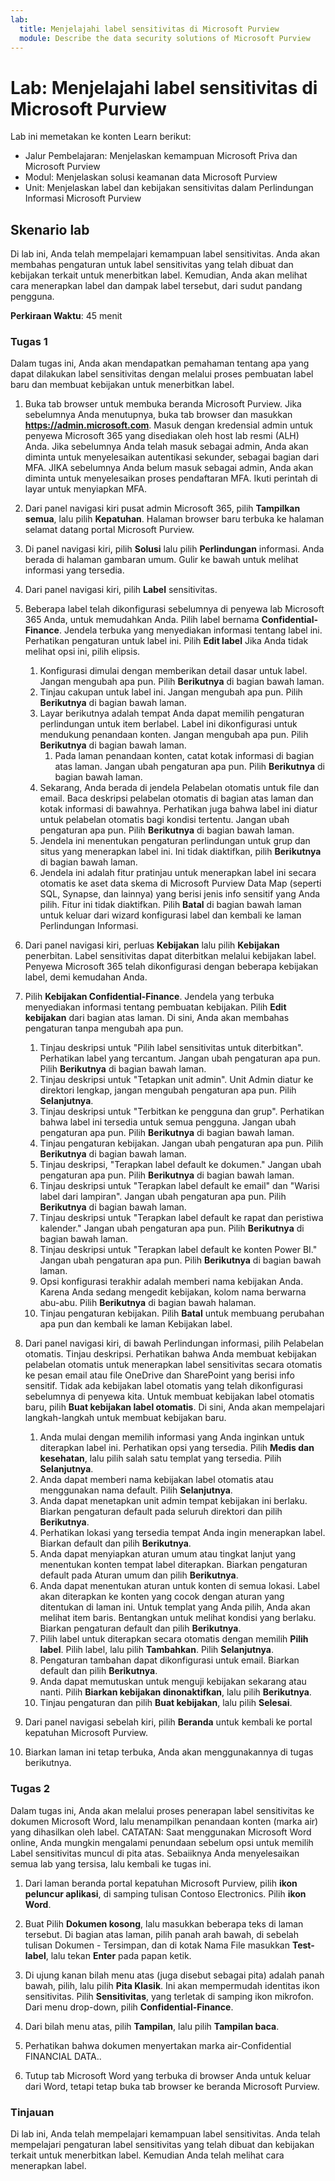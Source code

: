 ```yaml
---
lab:
  title: Menjelajahi label sensitivitas di Microsoft Purview
  module: Describe the data security solutions of Microsoft Purview
---
```


# Lab: Menjelajahi label sensitivitas di Microsoft Purview

Lab ini memetakan ke konten Learn berikut:

- Jalur Pembelajaran: Menjelaskan kemampuan Microsoft Priva dan Microsoft Purview
- Modul: Menjelaskan solusi keamanan data Microsoft Purview
- Unit: Menjelaskan label dan kebijakan sensitivitas dalam Perlindungan Informasi Microsoft Purview

## Skenario lab

Di lab ini, Anda telah mempelajari kemampuan label sensitivitas.  Anda akan membahas pengaturan untuk label sensitivitas yang telah dibuat dan kebijakan terkait untuk menerbitkan label.   Kemudian, Anda akan melihat cara menerapkan label dan dampak label tersebut, dari sudut pandang pengguna.

**Perkiraan Waktu**: 45 menit

### Tugas 1

Dalam tugas ini, Anda akan mendapatkan pemahaman tentang apa yang dapat dilakukan label sensitivitas dengan melalui proses pembuatan label baru dan membuat kebijakan untuk menerbitkan label.

1. Buka tab browser untuk membuka beranda Microsoft Purview.  Jika sebelumnya Anda menutupnya, buka tab browser dan masukkan **https://admin.microsoft.com**. Masuk dengan kredensial admin untuk penyewa Microsoft 365 yang disediakan oleh host lab resmi (ALH) Anda. Jika sebelumnya Anda telah masuk sebagai admin, Anda akan diminta untuk menyelesaikan autentikasi sekunder, sebagai bagian dari MFA. JIKA sebelumnya Anda belum masuk sebagai admin, Anda akan diminta untuk menyelesaikan proses pendaftaran MFA. Ikuti perintah di layar untuk menyiapkan MFA.

1. Dari panel navigasi kiri pusat admin Microsoft 365, pilih **Tampilkan semua**, lalu pilih **Kepatuhan**.  Halaman browser baru terbuka ke halaman selamat datang portal Microsoft Purview.

1. Di panel navigasi kiri, pilih **Solusi** lalu pilih **Perlindungan** informasi.  Anda berada di halaman gambaran umum. Gulir ke bawah untuk melihat informasi yang tersedia.

1. Dari panel navigasi kiri, pilih **Label** sensitivitas.

1. Beberapa label telah dikonfigurasi sebelumnya di penyewa lab Microsoft 365 Anda, untuk memudahkan Anda. Pilih label bernama **Confidential-Finance**.  Jendela terbuka yang menyediakan informasi tentang label ini.  Perhatikan pengaturan untuk label ini.  Pilih **Edit label** Jika Anda tidak melihat opsi ini, pilih elipsis.
    1. Konfigurasi dimulai dengan memberikan detail dasar untuk label.  Jangan mengubah apa pun.  Pilih **Berikutnya** di bagian bawah laman.
    1. Tinjau cakupan untuk label ini. Jangan mengubah apa pun.  Pilih **Berikutnya** di bagian bawah laman.
    1. Layar berikutnya adalah tempat Anda dapat memilih pengaturan perlindungan untuk item berlabel. Label ini dikonfigurasi untuk mendukung penandaan konten. Jangan mengubah apa pun.  Pilih **Berikutnya** di bagian bawah laman.
        1. Pada laman penandaan konten, catat kotak informasi di bagian atas laman.  Jangan ubah pengaturan apa pun.  Pilih **Berikutnya** di bagian bawah laman.
    1. Sekarang, Anda berada di jendela Pelabelan otomatis untuk file dan email.  Baca deskripsi pelabelan otomatis di bagian atas laman dan kotak informasi di bawahnya.  Perhatikan juga bahwa label ini diatur untuk pelabelan otomatis bagi kondisi tertentu. Jangan ubah pengaturan apa pun.  Pilih **Berikutnya** di bagian bawah laman.
    1. Jendela ini menentukan pengaturan perlindungan untuk grup dan situs yang menerapkan label ini. Ini tidak diaktifkan, pilih **Berikutnya** di bagian bawah laman.
    1. Jendela ini adalah fitur pratinjau untuk menerapkan label ini secara otomatis ke aset data skema di Microsoft Purview Data Map (seperti SQL, Synapse, dan lainnya) yang berisi jenis info sensitif yang Anda pilih.  Fitur ini tidak diaktifkan. Pilih **Batal** di bagian bawah laman untuk keluar dari wizard konfigurasi label dan kembali ke laman Perlindungan Informasi.

1. Dari panel navigasi kiri, perluas **Kebijakan** lalu pilih  **Kebijakan** penerbitan.  Label sensitivitas dapat diterbitkan melalui kebijakan label.  Penyewa Microsoft 365 telah dikonfigurasi dengan beberapa kebijakan label, demi kemudahan Anda.

1. Pilih **Kebijakan Confidential-Finance**.  Jendela yang terbuka menyediakan informasi tentang pembuatan kebijakan. Pilih **Edit kebijakan** dari bagian atas laman.  Di sini, Anda akan membahas pengaturan tanpa mengubah apa pun.
    1. Tinjau deskripsi untuk "Pilih label sensitivitas untuk diterbitkan".  Perhatikan label yang tercantum.  Jangan ubah pengaturan apa pun.  Pilih **Berikutnya** di bagian bawah laman.
    1. Tinjau deskripsi untuk "Tetapkan unit admin". Unit Admin diatur ke direktori lengkap, jangan mengubah pengaturan apa pun. Pilih **Selanjutnya**.  
    1. Tinjau deskripsi untuk "Terbitkan ke pengguna dan grup".  Perhatikan bahwa label ini tersedia untuk semua pengguna.  Jangan ubah pengaturan apa pun.  Pilih **Berikutnya** di bagian bawah laman.
    1. Tinjau pengaturan kebijakan. Jangan ubah pengaturan apa pun.  Pilih **Berikutnya** di bagian bawah laman.
    1. Tinjau deskripsi, "Terapkan label default ke dokumen." Jangan ubah pengaturan apa pun.  Pilih **Berikutnya** di bagian bawah laman.
    1. Tinjau deskripsi untuk "Terapkan label default ke email" dan "Warisi label dari lampiran". Jangan ubah pengaturan apa pun.  Pilih **Berikutnya** di bagian bawah laman.
    1. Tinjau deskripsi untuk "Terapkan label default ke rapat dan peristiwa kalender." Jangan ubah pengaturan apa pun.  Pilih **Berikutnya** di bagian bawah laman.
    1. Tinjau deskripsi untuk "Terapkan label default ke konten Power BI." Jangan ubah pengaturan apa pun.  Pilih **Berikutnya** di bagian bawah laman.
    1. Opsi konfigurasi terakhir adalah memberi nama kebijakan Anda.  Karena Anda sedang mengedit kebijakan, kolom nama berwarna abu-abu. Pilih **Berikutnya** di bagian bawah halaman.
    1. Tinjau pengaturan kebijakan. Pilih **Batal** untuk membuang perubahan apa pun dan kembali ke laman Kebijakan label.

1. Dari panel navigasi kiri, di bawah Perlindungan informasi, pilih Pelabelan otomatis. Tinjau deskripsi. Perhatikan bahwa Anda membuat kebijakan pelabelan otomatis untuk menerapkan label sensitivitas secara otomatis ke pesan email atau file OneDrive dan SharePoint yang berisi info sensitif. Tidak ada kebijakan label otomatis yang telah dikonfigurasi sebelumnya di penyewa kita. Untuk membuat kebijakan label otomatis baru, pilih **Buat kebijakan label otomatis**.  Di sini, Anda akan mempelajari langkah-langkah untuk membuat kebijakan baru.
    1. Anda mulai dengan memilih informasi yang Anda inginkan untuk diterapkan label ini.  Perhatikan opsi yang tersedia.  Pilih **Medis dan kesehatan**, lalu pilih salah satu templat yang tersedia.  Pilih **Selanjutnya**.
    1. Anda dapat memberi nama kebijakan label otomatis atau menggunakan nama default.  Pilih **Selanjutnya**.
    1. Anda dapat menetapkan unit admin tempat kebijakan ini berlaku.  Biarkan pengaturan default pada seluruh direktori dan pilih **Berikutnya**.
    1. Perhatikan lokasi yang tersedia tempat Anda ingin menerapkan label.  Biarkan default dan pilih **Berikutnya**.
    1. Anda dapat menyiapkan aturan umum atau tingkat lanjut yang menentukan konten tempat label diterapkan.  Biarkan pengaturan default pada Aturan umum dan pilih **Berikutnya**.
    1. Anda dapat menentukan aturan untuk konten di semua lokasi.  Label akan diterapkan ke konten yang cocok dengan aturan yang ditentukan di laman ini.  Untuk templat yang Anda pilih, Anda akan melihat item baris. Bentangkan untuk melihat kondisi yang berlaku.  Biarkan pengaturan default dan pilih **Berikutnya**.
    1. Pilih label untuk diterapkan secara otomatis dengan memilih **Pilih label**.  Pilih label, lalu pilih **Tambahkan**. Pilih **Selanjutnya**.
    1. Pengaturan tambahan dapat dikonfigurasi untuk email. Biarkan default dan pilih **Berikutnya**.
    1. Anda dapat memutuskan untuk menguji kebijakan sekarang atau nanti.  Pilih **Biarkan kebijakan dinonaktifkan**, lalu pilih **Berikutnya**.
    1. Tinjau pengaturan dan pilih **Buat kebijakan**, lalu pilih **Selesai**.

1. Dari panel navigasi sebelah kiri, pilih **Beranda** untuk kembali ke portal kepatuhan Microsoft Purview.

1. Biarkan laman ini tetap terbuka, Anda akan menggunakannya di tugas berikutnya.

### Tugas 2

Dalam tugas ini, Anda akan melalui proses penerapan label sensitivitas ke dokumen Microsoft Word, lalu menampilkan penandaan konten (marka air) yang dihasilkan oleh label. CATATAN: Saat menggunakan Microsoft Word online, Anda mungkin mengalami penundaan sebelum opsi untuk memilih Label sensitivitas muncul di pita atas.  Sebaiiknya Anda menyelesaikan semua lab yang tersisa, lalu kembali ke tugas ini.

1. Dari laman beranda portal kepatuhan Microsoft Purview, pilih **ikon peluncur aplikasi**, di samping tulisan Contoso Electronics. Pilih **ikon Word**.  

1. Buat Pilih **Dokumen kosong**, lalu masukkan beberapa teks di laman tersebut.  Di bagian atas laman, pilih panah arah bawah, di sebelah tulisan Dokumen - Tersimpan, dan di kotak Nama File masukkan **Test-label**, lalu tekan **Enter** pada papan ketik.

1. Di ujung kanan bilah menu atas (juga disebut sebagai pita) adalah panah bawah, pilih, lalu pilih **Pita Klasik**.  Ini akan mempermudah identitas ikon sensitivitas. Pilih **Sensitivitas**, yang terletak di samping ikon mikrofon. Dari menu drop-down, pilih **Confidential-Finance**.  

1. Dari bilah menu atas, pilih **Tampilan**, lalu pilih **Tampilan baca**.

1. Perhatikan bahwa dokumen menyertakan marka air-Confidential FINANCIAL DATA..  

1. Tutup tab Microsoft Word yang terbuka di browser Anda untuk keluar dari Word, tetapi tetap buka tab browser ke beranda Microsoft Purview.

### Tinjauan

Di lab ini, Anda telah mempelajari kemampuan label sensitivitas.  Anda telah mempelajari pengaturan label sensitivitas yang telah dibuat dan kebijakan terkait untuk menerbitkan label.   Kemudian Anda telah melihat cara menerapkan label.
